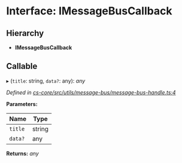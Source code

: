 # Interface: IMessageBusCallback

## Hierarchy

* **IMessageBusCallback**

## Callable

▸ (`title`: string, `data?`: any): *any*

*Defined in [cs-core/src/utils/message-bus/message-bus-handle.ts:4](https://github.com/RichardHovenkamp/csnext/blob/872f0bfe/packages/cs-core/src/utils/message-bus/message-bus-handle.ts#L4)*

**Parameters:**

Name | Type |
------ | ------ |
`title` | string |
`data?` | any |

**Returns:** *any*
